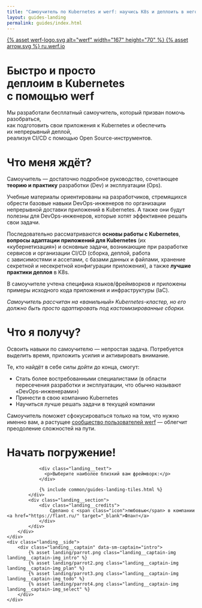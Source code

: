 ```yaml
---
title: "Самоучитель по Kubernetes и werf: научись K8s и деплоить в него"
layout: guides-landing
permalink: guides/index.html
---
```


<div class="landing">
    <div class="landing__header">
        <div class="landing__container">
            <a href="/" class="landing__header-title" data-proofer-ignore>
                {% asset werf-logo.svg alt="werf" width="167" height="70" %}
            </a>
            <a href="{{ site.site_urls['ru'] }}" class="landing__button" data-proofer-ignore>
                {% asset arrow.svg %}
                <span>ru.werf.io</span>
            </a>
        </div>
    </div>
    <div class="landing__content">
        <div class="landing__container">
            <div class="landing__section landing__section_first" data-sm-trigger="intro">
                <h1 class="landing__h1">
                    Быстро и&nbsp;просто<br>
                    деплоим в&nbsp;Kubernetes<br>
                    с&nbsp;помощью <b>werf</b>
                </h1>
                <div class="landing__text">
                    Мы разработали бесплатный самоучитель, который призван помочь разобраться,<br>
                    как&nbsp;подготовить свои приложения к&nbsp;Kubernetes и обеспечить их&nbsp;непрерывный деплой,<br>
                    реализуя CI/CD с&nbsp;помощью Open Source-инструментов.
                </div>
            </div>
            <div class="landing__section" data-sm-trigger="plan">
                <h1 class="landing__h2">
                    Что меня ждёт?
                </h1>
                <div class="landing__text">
                    <p>Самоучитель — достаточно подробное руководство, сочетающее <b>теорию и практику</b> разработки (Dev) и эксплуатации (Ops).</p>
                    <p>Учебные материалы ориентированы на разработчиков, стремящихся обрести базовые навыки DevOps-инженеров по организации непрерывной доставки приложений в Kubernetes. А также они будут полезны для DevOps-инженеров, которые хотят эффективнее решать свои задачи.</p>
                    <p>Последовательно рассматриваются <b>основы работы с Kubernetes</b>, <b>вопросы адаптации приложений для Kubernetes</b> (их «кубернетизация») и основные задачи, возникающие при&nbsp;разработке сервисов и организации CI/CD (сборка, деплой, работа с&nbsp;зависимостями и&nbsp;ассетами, с&nbsp;базами данных и файлами, хранение секретной и несекретной конфигурации приложения), а также <b>лучшие практики деплоя</b> в&nbsp;K8s.</p>
                    <p>В самоучителе учтена специфика языков/фреймворков и приложены примеры исходного кода приложения и инфраструктуры (IaC).</p>
                    <p><i>Самоучитель рассчитан на&nbsp;«ванильный» Kubernetes-кластер, но его должно быть просто адаптировать под&nbsp;кастомизированные сборки.</i></p>
                </div>
            </div>
            <div class="landing__section" data-sm-trigger="todo">
                <h1 class="landing__h2">
                    Что я получу?
                </h1>
                <div class="landing__text">
                    <p>Освоить навыки по самоучителю — непростая задача. Потребуется выделить время, приложить усилия и активировать внимание.</p>
                    <p>Те, кто найдёт в себе силы дойти до конца, смогут:</p>
                </div>
                <ul class="landing__list">
                    <li>
                        Стать более востребованными специалистами
                        <span>(в области пересечения разработки и эксплуатации, что обычно называют «DevOps-инженерами»)</span>
                    </li>
                    <li>
                        Принести в свою компанию Kubernetes
                    </li>
                    <li>
                        Научиться лучше решать задачи в текущей компании
                    </li>
                </ul>
                <div class="landing__text">
                    <p>Самоучитель поможет сфокусироваться только на том, что нужно именно вам, а растущее <a href="https://t.me/werf_ru">сообщество пользователей werf</a> — облегчит преодоление сложностей на пути.</p>
                </div>
            </div>
            <div class="landing__section" data-sm-trigger="select">
                <h1 class="landing__h2">
                    Начать погружение!
                </h1>

                <div class="landing__text">
                  <p>Выберите наиболее близкий вам фреймворк:</p>
                </div>

                {% include common/guides-landing-tiles.html %}
            </div>
            <div class="landing__section">
                <div class="landing__credits">
                    Сделано с <span class="icon">любовью</span> в компании <a href="https://flant.ru/" target="_blank">Флант</a>
                </div>
            </div>
        </div>
    </div>
    <div class="landing__side">
        <div class="landing__captain" data-sm-captain="intro">
            {% asset landing/parrot.png class="landing__captain-img landing__captain-img_intro" %}
            {% asset landing/parrot2.png class="landing__captain-img landing__captain-img_plan" %}
            {% asset landing/parrot3.png class="landing__captain-img landing__captain-img_todo" %}
            {% asset landing/parrot4.png class="landing__captain-img landing__captain-img_select" %}
        </div>
    </div>
</div>
